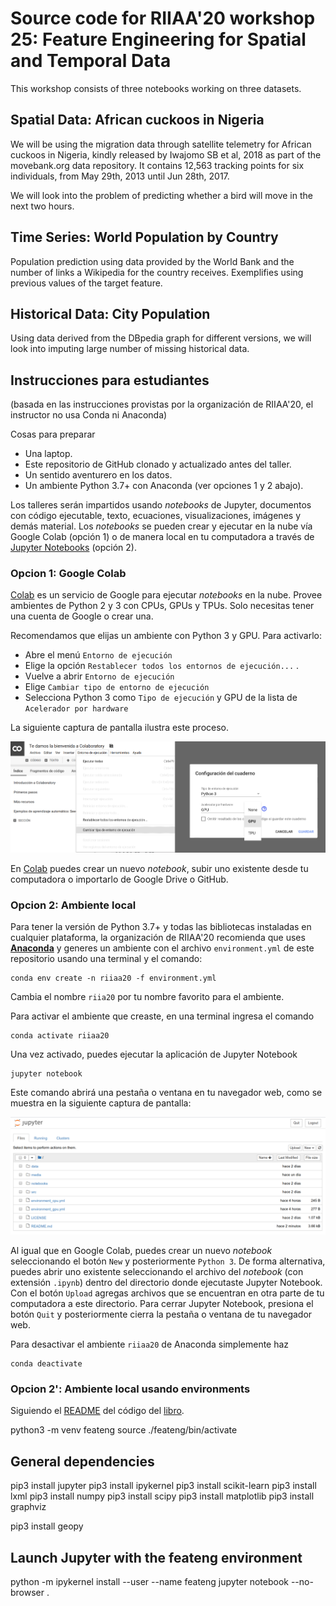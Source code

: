 # Source code for RIIAA'20 workshop 25: Feature Engineering for Spatial and Temporal Data

This workshop consists of three notebooks working on three datasets.

## Spatial Data: African cuckoos in Nigeria

We will be using the migration data through satellite telemetry for
African cuckoos in Nigeria, kindly released by Iwajomo SB et al, 2018
as part of the movebank.org data repository. It contains 12,563
tracking points for six individuals, from May 29th, 2013 until Jun
28th, 2017.

We will look into the problem of predicting whether a bird will move
in the next two hours.

## Time Series: World Population by Country

Population prediction using data provided by the World Bank and the
number of links a Wikipedia for the country receives. Exemplifies
using previous values of the target feature.

## Historical Data: City Population

Using data derived from the DBpedia graph for different versions, we
will look into imputing large number of missing historical data.



## Instrucciones para estudiantes

(basada en las instrucciones provistas por la organización de RIIAA'20, el instructor no usa Conda ni Anaconda)

Cosas para preparar
* Una laptop.
* Este repositorio de GitHub clonado y actualizado antes del taller.
* Un sentido aventurero en los datos.
* Un ambiente Python 3.7+ con Anaconda (ver opciones 1 y 2 abajo).

Los talleres serán impartidos usando *notebooks* de Jupyter, documentos con código ejecutable, texto, ecuaciones, visualizaciones, imágenes y demás material. Los *notebooks* se pueden crear y ejecutar en la nube vía Google Colab (opción 1) o de manera local en tu computadora a través de [Jupyter Notebooks](https://jupyter.org/) (opción 2).

### Opcion 1: Google Colab
[Colab](https://colab.research.google.com) es un servicio de Google para ejecutar *notebooks* en la nube. Provee ambientes de Python 2 y 3 con CPUs, GPUs y TPUs. Solo necesitas tener una cuenta de Google o crear una.

Recomendamos que elijas un ambiente con Python 3 y GPU. Para activarlo:
* Abre el menú `Entorno de ejecución`
* Elige la opción `Restablecer todos los entornos de ejecución...` .
* Vuelve a abrir `Entorno de ejecución`
* Elige `Cambiar tipo de entorno de ejecución`
* Selecciona Python 3 como `Tipo de ejecución` y GPU de la lista de `Acelerador por hardware`

La siguiente captura de pantalla ilustra este proceso.

![](media/escoge_acelerador.png)

En [Colab](https://colab.research.google.com) puedes crear un nuevo *notebook*, subir uno existente desde tu computadora o importarlo de Google Drive o GitHub.

### Opcion 2: Ambiente local
Para tener la versión de Python 3.7+ y todas las bibliotecas instaladas en cualquier plataforma, la organización de RIIAA'20 recomienda que uses [**Anaconda**](https://www.anaconda.com/) y generes un ambiente con el archivo `environment.yml` de este repositorio usando una terminal y el comando:

```
conda env create -n riiaa20 -f environment.yml
```

Cambia el nombre `riia20` por tu nombre favorito para el ambiente.

Para activar el ambiente que creaste, en una terminal ingresa el comando

```
conda activate riiaa20
```

Una vez activado, puedes ejecutar la aplicación de Jupyter Notebook

```
jupyter notebook
```

Este comando abrirá una pestaña o ventana en tu navegador web, como se muestra en la siguiente captura de pantalla:

![](media/jupyter_notebook.png)

Al igual que en Google Colab, puedes crear un nuevo *notebook* seleccionando el botón `New` y posteriormente `Python 3`. De forma alternativa, puedes abrir uno existente seleccionando el archivo del *notebook* (con extensión `.ipynb`) dentro del directorio donde ejecutaste Jupyter Notebook. Con el botón `Upload` agregas archivos que se encuentran en otra parte de tu computadora a este directorio. Para cerrar Jupyter Notebook, presiona el botón `Quit` y posteriormente cierra la pestaña o ventana de tu navegador web.

Para desactivar el ambiente `riiaa20` de Anaconda simplemente haz

```
conda deactivate
```

### Opcion 2': Ambiente local usando environments

Siguiendo el [README](https://github.com/DrDub/artfeateng/blob/master/README.md) del código del [libro](http://artoffeatureengineering.com/).

python3 -m venv feateng
source ./feateng/bin/activate



## General dependencies

pip3 install jupyter
pip3 install ipykernel
pip3 install scikit-learn
pip3 install lxml
pip3 install numpy
pip3 install scipy
pip3 install matplotlib
pip3 install graphviz

pip3 install geopy


## Launch Jupyter with the feateng environment

python -m ipykernel install --user --name feateng
jupyter notebook --no-browser .
